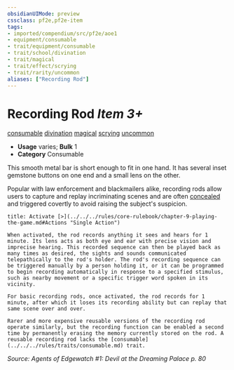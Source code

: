 ```yaml
---
obsidianUIMode: preview
cssclass: pf2e,pf2e-item
tags:
- imported/compendium/src/pf2e/aoe1
- equipment/consumable
- trait/equipment/consumable
- trait/school/divination
- trait/magical
- trait/effect/scrying
- trait/rarity/uncommon
aliases: ["Recording Rod"]
---
```

# Recording Rod *Item 3+*  
[consumable](consumable.md)  [divination](divination.md)  [magical](magical.md)  [scrying](rules/traits/scrying.md)  [uncommon](uncommon.md)  

- **Usage** varies; **Bulk** 1
- **Category** Consumable

This smooth metal bar is short enough to fit in one hand. It has several inset gemstone buttons on one end and a small lens on the other.

Popular with law enforcement and blackmailers alike, recording rods allow users to capture and replay incriminating scenes and are often [concealed](conditions.md#Concealed) and triggered covertly to avoid raising the subject's suspicion.

```ad-embed-ability
title: Activate [>](../../../rules/core-rulebook/chapter-9-playing-the-game.md#Actions "Single Action")

When activated, the rod records anything it sees and hears for 1 minute. Its lens acts as both eye and ear with precise vision and imprecise hearing. This recorded sequence can then be played back as many times as desired, the sights and sounds communicated telepathically to the rod's holder. The rod's recording sequence can be triggered manually by a person holding it, or it can be programmed to begin recording automatically in response to a specified stimulus, such as nearby movement or a specific trigger word spoken in its vicinity.

For basic recording rods, once activated, the rod records for 1 minute, after which it loses its recording ability but can replay that same scene over and over.

Rarer and more expensive reusable versions of the recording rod operate similarly, but the recording function can be enabled a second time by permanently erasing the memory currently stored on the rod. A reusable recording rod lacks the [consumable](../../../rules/traits/consumable.md) trait.
```

*Source: Agents of Edgewatch #1: Devil at the Dreaming Palace p. 80*
